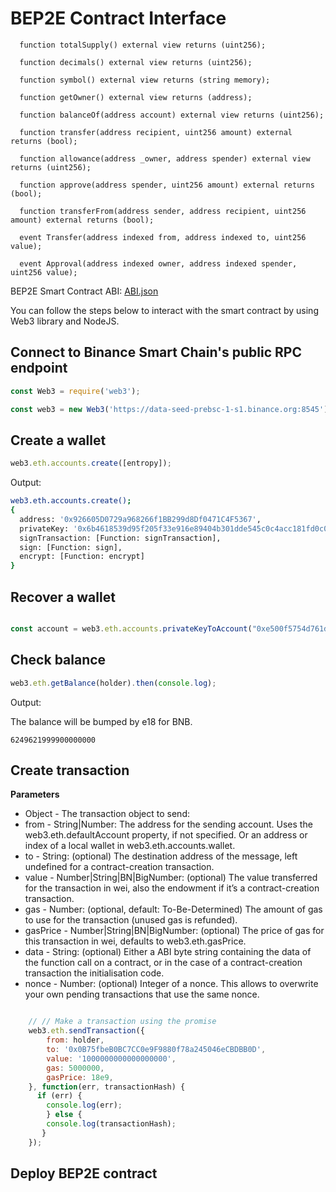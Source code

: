 # BEP2E Contract Interface

```
  function totalSupply() external view returns (uint256);

  function decimals() external view returns (uint256);

  function symbol() external view returns (string memory);

  function getOwner() external view returns (address);

  function balanceOf(address account) external view returns (uint256);

  function transfer(address recipient, uint256 amount) external returns (bool);

  function allowance(address _owner, address spender) external view returns (uint256);

  function approve(address spender, uint256 amount) external returns (bool);

  function transferFrom(address sender, address recipient, uint256 amount) external returns (bool);

  event Transfer(address indexed from, address indexed to, uint256 value);

  event Approval(address indexed owner, address indexed spender, uint256 value);
```

BEP2E Smart Contract ABI: [ABI.json](BEP2E.json)

You can follow the steps below to interact with the smart contract by using Web3 library and NodeJS.


## Connect to Binance Smart Chain's public RPC endpoint

```JavaScript
const Web3 = require('web3');

const web3 = new Web3('https://data-seed-prebsc-1-s1.binance.org:8545');
```

## Create a wallet

```javascript
web3.eth.accounts.create([entropy]);

```
Output:
```bash
web3.eth.accounts.create();
{
  address: '0x926605D0729a968266f1BB299d8Df0471C4F5367',
  privateKey: '0x6b4618539d95f205f33e916e89404b301dde545c0c4acc181fd0c0b42708bad3',
  signTransaction: [Function: signTransaction],
  sign: [Function: sign],
  encrypt: [Function: encrypt]
}

```

## Recover a wallet

```javascript

const account = web3.eth.accounts.privateKeyToAccount("0xe500f5754d761d74c3eb6c2566f4c568b81379bf5ce9c1ecd475d40efe23c577")

```


## Check balance

```javascript
web3.eth.getBalance(holder).then(console.log);

```

Output:

The balance will be bumped by e18 for BNB.

```
6249621999900000000
```

## Create transaction

**Parameters**

* Object - The transaction object to send:
* from - String|Number: The address for the sending account. Uses the web3.eth.defaultAccount property, if not specified. Or an address or index of a local wallet in web3.eth.accounts.wallet.
* to - String: (optional) The destination address of the message, left undefined for a contract-creation transaction.
* value - Number|String|BN|BigNumber: (optional) The value transferred for the transaction in wei, also the endowment if it’s a contract-creation transaction.
* gas - Number: (optional, default: To-Be-Determined) The amount of gas to use for the transaction (unused gas is refunded).
* gasPrice - Number|String|BN|BigNumber: (optional) The price of gas for this transaction in wei, defaults to web3.eth.gasPrice.
* data - String: (optional) Either a ABI byte string containing the data of the function call on a contract, or in the case of a contract-creation transaction the initialisation code.
* nonce - Number: (optional) Integer of a nonce. This allows to overwrite your own pending transactions that use the same nonce.

```Javascript

	// // Make a transaction using the promise
	web3.eth.sendTransaction({
	    from: holder,
	    to: '0x0B75fbeB0BC7CC0e9F9880f78a245046eCBDBB0D',
	    value: '1000000000000000000',
	    gas: 5000000,
        gasPrice: 18e9,
	}, function(err, transactionHash) {
      if (err) {
        console.log(err);
        } else {
        console.log(transactionHash);
       }
    });
```

## Deploy BEP2E contract

```

```

